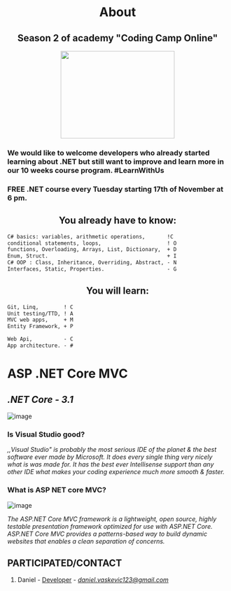 <h1 align="center"> About </h1>
<h2 align="center">Season 2 of academy "Coding Camp Online"</h2>

<p align="center">
    <img width="260" height="200" src="https://lh3.googleusercontent.com/nWof31opqhovhp3cWYIO-7m6eDvWFFdT1BBAOmDThVViJtmtHWwo3eD1VYxdB4yj9qiAGzM=s85">
</p>

### We would like to welcome developers who already started learning about .NET but still want to improve and learn more in our 10 weeks course program. #LearnWithUs

### FREE .NET course every Tuesday starting 17th of November at 6 pm.

<h2 align="center"> You already have to know: </h2>

```diff
C# basics: variables, arithmetic operations,       !C
conditional statements, loops,                     ! O
functions, Overloading, Arrays, List, Dictionary,  + D
Enum, Struct.                                      + I
C# OOP : Class, Inheritance, Overriding, Abstract, - N
Interfaces, Static, Properties.                    - G
```

<h2 align="center"> You will learn: </h2>

```diff
Git, Linq,        ! C
Unit testing/TTD, ! A
MVC web apps,     + M
Entity Framework, + P

Web Api,          - C
App architecture. - #
```

# **ASP .NET Core MVC**

##  *.NET Core - 3.1*


![image](https://1000logos.net/wp-content/uploads/2020/08/Visual-Studio-Logo.png)

### Is Visual Studio good?



*,,Visual Studio" is probably the most serious IDE of the planet & the best software ever made by Microsoft. It does every single thing very nicely what is was made for. It has the best ever Intellisense support than any other IDE what makes your coding experience much more smooth & faster.*


### What is ASP NET core MVC?

![image](https://anascheriya.com/wp-content/uploads/2016/10/asp-net-core-logo-proposal.png)

*The ASP.NET Core MVC framework is a lightweight, open source, highly testable presentation framework optimized for use with ASP.NET Core. ASP.NET Core MVC provides a patterns-based way to build dynamic websites that enables a clean separation of concerns.*



## PARTICIPATED/CONTACT

1. Daniel - [Developer](https://www.greatsampleresume.com/job-responsibilities/it-developer-responsibilities/) - *daniel.vaskevic123@gmail.com*


